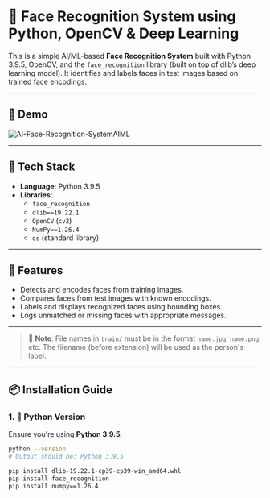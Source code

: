 # 🎯 Face Recognition System using Python, OpenCV & Deep Learning

This is a simple AI/ML-based **Face Recognition System** built with Python 3.9.5, OpenCV, and the `face_recognition` library (built on top of dlib’s deep learning model). It identifies and labels faces in test images based on trained face encodings.

---

## 📸 Demo

![AI-Face-Recognition-SystemAIML](https://github.com/user-attachments/assets/800ac429-efd1-43da-9234-a1f2106efd88)


---

## 🧠 Tech Stack

- **Language**: Python 3.9.5  
- **Libraries**:
  - `face_recognition`
  - `dlib==19.22.1`
  - `OpenCV` (`cv2`)
  - `NumPy==1.26.4`
  - `os` (standard library)

---

## 🚀 Features

- Detects and encodes faces from training images.
- Compares faces from test images with known encodings.
- Labels and displays recognized faces using bounding boxes.
- Logs unmatched or missing faces with appropriate messages.

---


> 📸 **Note**: File names in `train/` must be in the format `name.jpg`, `name.png`, etc. The filename (before extension) will be used as the person's label.

---

## 📦 Installation Guide

### 1. 🐍 Python Version

Ensure you're using **Python 3.9.5**.

```bash
python --version
# Output should be: Python 3.9.5

pip install dlib-19.22.1-cp39-cp39-win_amd64.whl
pip install face_recognition
pip install numpy==1.26.4  
